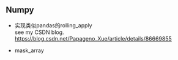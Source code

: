## Numpy

- 实现类似pandas的rolling_apply    
see my CSDN blog.
https://blog.csdn.net/Papageno_Xue/article/details/86669855




- mask_array



